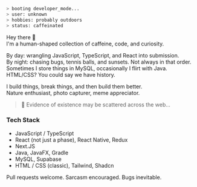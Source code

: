 ```bash
> booting developer_mode...
> user: unknown
> hobbies: probably outdoors
> status: caffeinated
```

Hey there 👋  
I'm a human-shaped collection of caffeine, code, and curiosity.

By day: wrangling JavaScript, TypeScript, and React into submission.  
By night: chasing bugs, tennis balls, and sunsets. Not always in that order.  
Sometimes I store things in MySQL, occasionally I flirt with Java.  
HTML/CSS? You could say we have history.

I build things, break things, and then build them better.  
Nature enthusiast, photo capturer, meme appreciator.

> 📸 Evidence of existence may be scattered across the web...

### Tech Stack
- JavaScript / TypeScript
- React (not just a phase), React Native, Redux
- Next.JS
- Java, JavaFX, Gradle
- MySQL, Supabase
- HTML / CSS (classic), Tailwind, Shadcn

Pull requests welcome. Sarcasm encouraged. Bugs inevitable.
